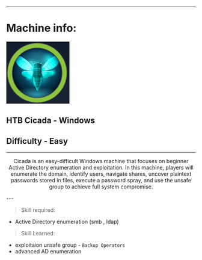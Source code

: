 
---

# Machine info:

![logo](./screenshots/cicada_icon.png)

## HTB Cicada - Windows

## Difficulty - Easy

---
<p align="center">
Cicada is an easy-difficult Windows machine that focuses on beginner Active Directory enumeration and exploitation.
In this machine, players will enumerate the domain, identify users, navigate shares, uncover plaintext passwords stored
in files, execute a password spray, and use the unsafe group to achieve full system compromise.
</p>
---

> Skill required:

- Active Directory enumeration (smb , ldap)

> Skill Learned:

- exploitaion unsafe group - `Backup Operators`
- advanced AD enumeration
